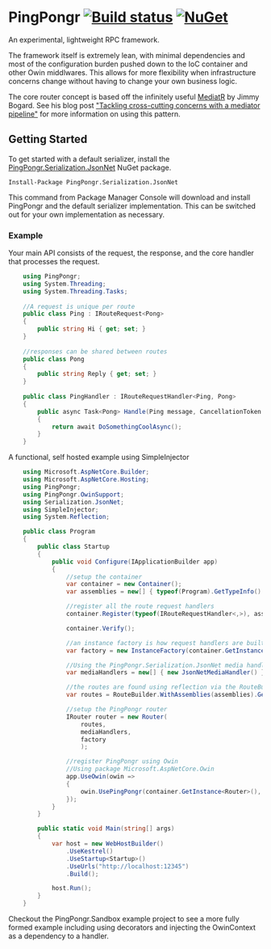 # PingPongr [![Build status](https://ci.appveyor.com/api/projects/status/wl16eoibd2i97a8i/branch/master?svg=true)](https://ci.appveyor.com/project/decoy/pingpongr/branch/master) [![NuGet](https://img.shields.io/nuget/v/PingPongr.svg)](https://www.nuget.org/packages/PingPongr)

An experimental, lightweight RPC framework.

The framework itself is extremely lean, with minimal dependencies and most of the configuration burden pushed down to the IoC container and other Owin middlwares.  This allows for more flexibility when infrastructure concerns change without having to change your own business logic.

The core router concept is based off the infinitely useful [MediatR](https://github.com/jbogard/MediatR) by Jimmy Bogard.  See his blog post  ["Tackling cross-cutting concerns with a mediator pipeline"](https://lostechies.com/jimmybogard/2014/09/09/tackling-cross-cutting-concerns-with-a-mediator-pipeline/) for more information on using this pattern.


## Getting Started

To get started with a default serializer, install the [PingPongr.Serialization.JsonNet](https://www.nuget.org/packages/PingPongr.Serialization.JsonNet) NuGet package.

    Install-Package PingPongr.Serialization.JsonNet

This command from Package Manager Console will download and install PingPongr and the default serializer implementation.  This can be switched out for your own implementation as necessary.

### Example

Your main API consists of the request, the response, and the core handler that processes the request.

```C#
    using PingPongr;
    using System.Threading;
    using System.Threading.Tasks;
    
    //A request is unique per route
    public class Ping : IRouteRequest<Pong>
    {
        public string Hi { get; set; }
    }
    
    //responses can be shared between routes
    public class Pong
    {
        public string Reply { get; set; }
    }
    
    public class PingHandler : IRouteRequestHandler<Ping, Pong>
    {
        public async Task<Pong> Handle(Ping message, CancellationToken cancellationToken)
        {
            return await DoSomethingCoolAsync();
        }
    }
```

A functional, self hosted example using SimpleInjector

```C#
    using Microsoft.AspNetCore.Builder;
    using Microsoft.AspNetCore.Hosting;
    using PingPongr;
    using PingPongr.OwinSupport;
    using Serialization.JsonNet;
    using SimpleInjector;
    using System.Reflection;

    public class Program
    {
        public class Startup
        {
            public void Configure(IApplicationBuilder app)
            {
                //setup the container
                var container = new Container();
                var assemblies = new[] { typeof(Program).GetTypeInfo().Assembly };

                //register all the route request handlers
                container.Register(typeof(IRouteRequestHandler<,>), assemblies);

                container.Verify();

                //an instance factory is how request handlers are built from the container.
                var factory = new InstanceFactory(container.GetInstance);

                //Using the PingPongr.Serialization.JsonNet media handler
                var mediaHandlers = new[] { new JsonNetMediaHandler() };

                //the routes are found using reflection via the RouteBuilder
                var routes = RouteBuilder.WithAssemblies(assemblies).GetRoutes();

                //setup the PingPongr router
                IRouter router = new Router(
                    routes,
                    mediaHandlers,
                    factory
                    );

                //register PingPongr using Owin
                //Using package Microsoft.AspNetCore.Owin
                app.UseOwin(owin =>
                {
                    owin.UsePingPongr(container.GetInstance<Router>(), "/api");
                });
            }
        }

        public static void Main(string[] args)
        {
            var host = new WebHostBuilder()
                .UseKestrel()
                .UseStartup<Startup>()
                .UseUrls("http://localhost:12345")
                .Build();

            host.Run();
        }
    }
```

Checkout the PingPongr.Sandbox example project to see a more fully formed example including using decorators and injecting the OwinContext as a dependency to a handler.